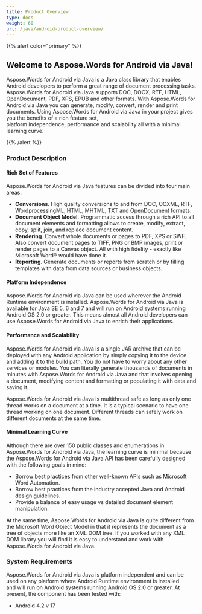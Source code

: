 ```yaml
---
title: Product Overview
type: docs
weight: 60
url: /java/android-product-overview/
---
```


{{% alert color="primary" %}} 

## Welcome to Aspose.Words for Android via Java!

Aspose.Words for Android via Java is a Java class library that enables Android developers to perform a great range of document processing tasks. Aspose.Words for Android via Java supports DOC, DOCX, RTF, HTML, OpenDocument, PDF, XPS, EPUB and other formats. With Aspose.Words for Android via Java you can generate, modify, convert, render and print documents. Using Aspose.Words for Android via Java in your project gives you the benefits of a rich feature set, platform independence, performance and scalability all with a minimal learning curve.

{{% /alert %}} 

### Product Description

#### Rich Set of Features

Aspose.Words for Android via Java features can be divided into four main areas:

- **Conversions**. High quality conversions to and from DOC, OOXML, RTF, WordprocessingML, HTML, MHTML, TXT and OpenDocument formats.
- **Document Object Model**. Programmatic access through a rich API to all document elements and formatting allows to create, modify, extract, copy, split, join, and replace document content.
- **Rendering**. Convert whole documents or pages to PDF, XPS or SWF. Also convert document pages to TIFF, PNG or BMP images, print or render pages to a Canvas object. All with high fidelity - exactly like Microsoft Word® would have done it.
- **Reporting**. Generate documents or reports from scratch or by filling templates with data from data sources or business objects.

#### Platform Independence

Aspose.Words for Android via Java can be used wherever the Android Runtime environment is installed. Aspose.Words for Android via Java is available for Java SE 5, 6 and 7 and will run on Android systems running Android OS 2.0 or greater. This means almost all Android developers can use Aspose.Words for Android via Java to enrich their applications.

#### Performance and Scalability

Aspose.Words for Android via Java is a single JAR archive that can be deployed with any Android application by simply copying it to the device and adding it to the build path. You do not have to worry about any other services or modules. You can literally generate thousands of documents in minutes with Aspose.Words for Android via Java and that involves opening a document, modifying content and formatting or populating it with data and saving it.

Aspose.Words for Android via Java is multithread safe as long as only one thread works on a document at a time. It is a typical scenario to have one thread working on one document. Different threads can safely work on different documents at the same time.

#### Minimal Learning Curve

Although there are over 150 public classes and enumerations in Aspose.Words for Android via Java, the learning curve is minimal because the Aspose.Words for Android via Java API has been carefully designed with the following goals in mind:

- Borrow best practices from other well-known APIs such as Microsoft Word Automation.
- Borrow best practices from the industry accepted Java and Android design guidelines.
- Provide a balance of easy usage vs detailed document element manipulation.

At the same time, Aspose.Words for Android via Java is quite different from the Microsoft Word Object Model in that it represents the document as a tree of objects more like an XML DOM tree. If you worked with any XML DOM library you will find it is easy to understand and work with Aspose.Words for Android via Java.

### System Requirements

Aspose.Words for Android via Java is platform independent and can be used on any platform where Android Runtime environment is installed and will run on Android systems running Android OS 2.0 or greater. At present, the component has been tested with:

- Android 4.2 v 17
